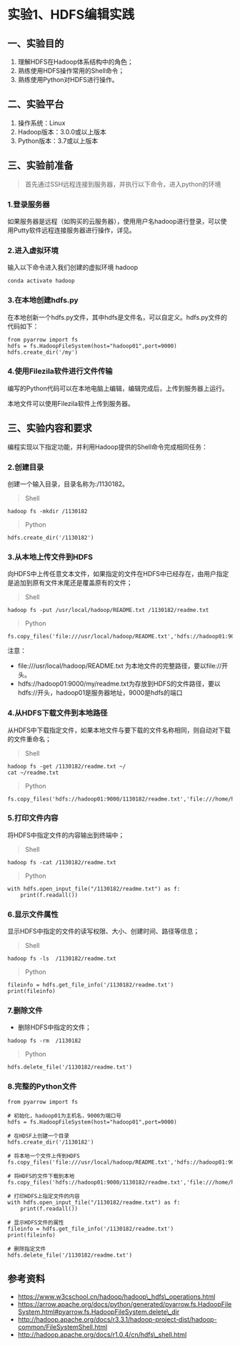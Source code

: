 # 实验1、HDFS编辑实践

## 一、实验目的

1. 理解HDFS在Hadoop体系结构中的角色；
2. 熟练使用HDFS操作常用的Shell命令；
3. 熟练使用Python对HDFS进行操作。

## 二、实验平台

1. 操作系统：Linux
2. Hadoop版本：3.0.0或以上版本
3. Python版本：3.7或以上版本

## 三、实验前准备

> 首先通过SSH远程连接到服务器，并执行以下命令，进入python的环境

### 1.登录服务器

如果服务器是远程（如购买的云服务器），使用用户名hadoop进行登录，可以使用Putty软件远程连接服务器进行操作，详见。

### 2.进入虚拟环境

输入以下命令进入我们创建的虚拟环境 hadoop

```
conda activate hadoop
```

### 3.在本地创建hdfs.py

在本地创新一个hdfs.py文件，其中hdfs是文件名，可以自定义。hdfs.py文件的代码如下：

```
from pyarrow import fs
hdfs = fs.HadoopFileSystem(host="hadoop01",port=9000)
hdfs.create_dir('/my')
```

### 4.使用Filezila软件进行文件传输

编写的Python代码可以在本地电脑上编辑，编辑完成后，上传到服务器上运行。

本地文件可以使用Filezila软件上传到服务器。

## 三、实验内容和要求

编程实现以下指定功能，并利用Hadoop提供的Shell命令完成相同任务：

### 2.创建目录

创建一个输入目录，目录名称为:/1130182。

> Shell

```
hadoop fs -mkdir /1130182  
```

> Python

```
hdfs.create_dir('/1130182')
```

### 3.从本地上传文件到HDFS

向HDFS中上传任意文本文件，如果指定的文件在HDFS中已经存在，由用户指定是追加到原有文件末尾还是覆盖原有的文件；

> Shell

```
hadoop fs -put /usr/local/hadoop/README.txt /1130182/readme.txt 
```

> Python

```
fs.copy_files('file:///usr/local/hadoop/README.txt','hdfs://hadoop01:9000/1130182/readme.txt')
```

注意：

* file:///usr/local/hadoop/README.txt 为本地文件的完整路径，要以file://开头。
* hdfs://hadoop01:9000/my/readme.txt为存放到HDFS的文件路径，要以hdfs://开头，hadoop01是服务器地址，9000是hdfs的端口

### 4.从HDFS下载文件到本地路径

从HDFS中下载指定文件，如果本地文件与要下载的文件名称相同，则自动对下载的文件重命名；

> Shell

```
hadoop fs -get /1130182/readme.txt ~/
cat ~/readme.txt
```

> Python

```
fs.copy_files('hdfs://hadoop01:9000/1130182/readme.txt','file:///home/hadoop/code/readme.txt')

```

### 5.打印文件内容

将HDFS中指定文件的内容输出到终端中；

> Shell

```
hadoop fs -cat /1130182/readme.txt 
```

> Python

```
with hdfs.open_input_file("/1130182/readme.txt") as f:
    print(f.readall())
```

### 6.显示文件属性

显示HDFS中指定的文件的读写权限、大小、创建时间、路径等信息；

> Shell

```
hadoop fs -ls  /1130182/readme.txt
```

> Python

```
fileinfo = hdfs.get_file_info('/1130182/readme.txt')
print(fileinfo)
```

### 7.删除文件

* 删除HDFS中指定的文件；

```
hadoop fs -rm  /1130182 
```

> Python

```
hdfs.delete_file('/1130182/readme.txt')
```

### 8.完整的Python文件

```
from pyarrow import fs

# 初始化，hadoop01为主机名，9000为端口号
hdfs = fs.HadoopFileSystem(host="hadoop01",port=9000)

# 在HDSF上创建一个目录
hdfs.create_dir('/1130182')

# 将本地一个文件上传到HDFS
fs.copy_files('file:///usr/local/hadoop/README.txt','hdfs://hadoop01:9000/1130182/readme.txt')

# 将HDFS的文件下载到本地
fs.copy_files('hdfs://hadoop01:9000/1130182/readme.txt','file:///home/hadoop/code/readme.txt')

# 打印HDFS上指定文件的内容
with hdfs.open_input_file("/1130182/readme.txt") as f:
    print(f.readall())

# 显示HDFS文件的属性
fileinfo = hdfs.get_file_info('/1130182/readme.txt')
print(fileinfo)

# 删除指定文件
hdfs.delete_file('/1130182/readme.txt')
```

## 参考资料

* https://www.w3cschool.cn/hadoop/hadoop\_hdfs\_operations.html
* https://arrow.apache.org/docs/python/generated/pyarrow.fs.HadoopFileSystem.html#pyarrow.fs.HadoopFileSystem.delete\_dir
* http://hadoop.apache.org/docs/r3.3.1/hadoop-project-dist/hadoop-common/FileSystemShell.html
* http://hadoop.apache.org/docs/r1.0.4/cn/hdfs\_shell.html
